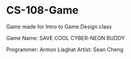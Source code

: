 # CS-108-Game
Game made for Intro to Game Design class

Game Name: SAVE COOL CYBER-NEON BUDDY

Programmer: Armon Liaghat
Artist: Sean Cheng

